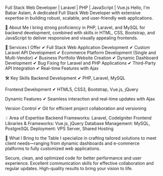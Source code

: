 Full Stack Web Developer | Laravel | PHP | JavaScript | Vue.js
Hello, I'm Babar Aslam,
A dedicated Full Stack Web Developer with extensive expertise in building robust, scalable, and user-friendly web applications.

🌟 About Me
I bring strong proficiency in PHP, Laravel, and MySQL for backend development, combined with skills in HTML, CSS, Bootstrap, and JavaScript to deliver responsive and visually appealing frontends.

🚀 Services I Offer
✔ Full Stack Web Application Development
✔ Custom Laravel API Development
✔ Ecommerce Platform Development (Single and Multi-Vendor)
✔ Business Portfolio Website Creation
✔ Dynamic Dashboard Development
✔ Bug Fixing for Laravel and PHP Applications
✔ Third-Party API Integration
✔ Real-time Features with Ajax

🛠️ Key Skills
Backend Development
✔ PHP, Laravel, MySQL

Frontend Development
✔ HTML5, CSS3, Bootstrap, Vue.js, jQuery

Dynamic Features
✔ Seamless interaction and real-time updates with Ajax

Version Control
✔ Git for efficient project collaboration and versioning

💡 Area of Expertise
Backend Frameworks: Laravel, CodeIgniter
Frontend Libraries & Frameworks: Vue.js, jQuery
Database Management: MySQL, PostgreSQL
Deployment: VPS Server, Shared Hosting

🤝 What I Bring to the Table
I specialize in crafting tailored solutions to meet client needs—ranging from dynamic dashboards and e-commerce platforms to fully customized web applications.

Secure, clean, and optimized code for better performance and user experience.
Excellent communication skills for effective collaboration and regular updates.
High-quality results to bring your vision to life.
